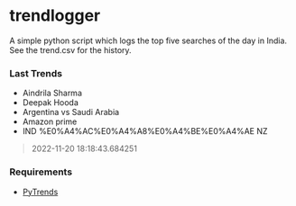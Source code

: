 # trendlogger
A simple python script which logs the top five searches of the day in India.<br>See the trend.csv for the history.<br>

<!-- Last Trends -->
### Last Trends
* Aindrila Sharma
* Deepak Hooda
* Argentina vs Saudi Arabia
* Amazon prime
* IND %E0%A4%AC%E0%A4%A8%E0%A4%BE%E0%A4%AE NZ
> 2022-11-20 18:18:43.684251

<!-- Requirements -->
### Requirements
* [PyTrends](https://github.com/dreyco676/pytrends)

